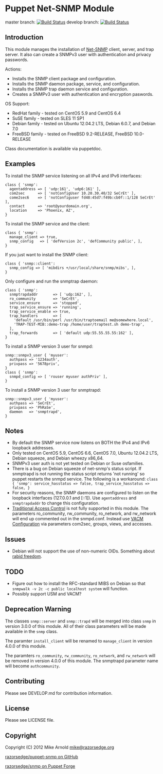 Puppet Net-SNMP Module
======================

master branch: [![Build Status](https://secure.travis-ci.org/razorsedge/puppet-snmp.png?branch=master)](http://travis-ci.org/razorsedge/puppet-snmp)
develop branch: [![Build Status](https://secure.travis-ci.org/razorsedge/puppet-snmp.png?branch=develop)](http://travis-ci.org/razorsedge/puppet-snmp)

Introduction
------------

This module manages the installation of [Net-SNMP](http://www.net-snmp.org/)
client, server, and trap server.  It also can create a SNMPv3 user with
authentication and privacy passwords.

Actions:

* Installs the SNMP client package and configuration.
* Installs the SNMP daemon package, service, and configuration.
* Installs the SNMP trap daemon service and configuration.
* Creates a SNMPv3 user with authentication and encryption paswords.

OS Support:

* RedHat family  - tested on CentOS 5.9 and CentOS 6.4
* SuSE family    - tested on SLES 11 SP1
* Debian family  - tested on Ubuntu 12.04.2 LTS, Debian 6.0.7, and Debian 7.0
* FreeBSD family - tested on FreeBSD 9.2-RELEASE, FreeBSD 10.0-RELEASE

Class documentation is available via puppetdoc.

Examples
--------

To install the SNMP service listening on all IPv4 and IPv6 interfaces:

```puppet
class { 'snmp':
  agentaddress => [ 'udp:161', 'udp6:161' ],
  com2sec      => [ 'notConfigUser 10.20.30.40/32 SeCrEt' ],
  come2sec6    => [ 'notConfiguser fd48:45d7:f49b:cb0f::1/128 SeCrEt' ],
  contact      => 'root@yourdomain.org',
  location     => 'Phoenix, AZ',
}
```

To install the SNMP service and the client:

```puppet
class { 'snmp':
  manage_client => true,
  snmp_config   => [ 'defVersion 2c', 'defCommunity public', ],
}
```

If you just want to install the SNMP client:

```puppet
class { 'snmp::client':
  snmp_config => [ 'mibdirs +/usr/local/share/snmp/mibs', ],
}
```

Only configure and run the snmptrap daemon:

```puppet
class { 'snmp':
  snmptrapdaddr       => [ 'udp:162', ],
  ro_community        => 'SeCrEt',
  service_ensure      => 'stopped',
  trap_service_ensure => 'running',
  trap_service_enable => true,
  trap_handlers       => [
    'default /usr/bin/perl /usr/bin/traptoemail me@somewhere.local',
    'TRAP-TEST-MIB::demo-trap /home/user/traptest.sh demo-trap',
  ],
  trap_forwards       => [ 'default udp:55.55.55.55:162' ],
}
```

To install a SNMP version 3 user for snmpd:

```puppet
snmp::snmpv3_user { 'myuser':
  authpass => '1234auth',
  privpass => '5678priv',
}
class { 'snmp':
  snmpd_config => [ 'rouser myuser authPriv' ],
}
```

To install a SNMP version 3 user for snmptrapd:

```puppet
snmp::snmpv3_user { 'myuser':
  authpass => 'SeCrEt',
  privpass => 'PhRaSe',
  daemon   => 'snmptrapd',
}
```

Notes
-----

* By default the SNMP service now listens on BOTH the IPv4 and IPv6 loopback
  addresses.
* Only tested on CentOS 5.9, CentOS 6.6, CentOS 7.0, Ubuntu 12.04.2 LTS, Debian
  squeeze, and Debian wheezy x86_64.
* SNMPv3 user auth is not yet tested on Debian or Suse osfamilies.
* There is a bug on Debian squeeze of net-snmp's status script. If snmptrapd is
  not running the status script returns 'not running' so puppet restarts the
  snmpd service. The following is a workaround: `class { 'snmp':
  service_hasstatus => false, trap_service_hasstatus => false, }`
* For security reasons, the SNMP daemons are configured to listen on the loopback
  interfaces (127.0.0.1 and [::1]).  Use `agentaddress` and `snmptrapdaddr` to change this
  configuration.
* [Traditional Access
  Control](http://www.net-snmp.org/docs/man/snmpd.conf.html#lbAK) is not fully
  supported in this module.  The parameters ro_community, rw_community,
  ro_network, and rw_network will end up commented out in the snmpd.conf.
  Instead use [VACM
  Configuration](http://www.net-snmp.org/docs/man/snmpd.conf.html#lbAL) via
  parameters com2sec, groups, views, and accesses.

Issues
------

* Debian will not support the use of non-numeric OIDs.  Something about [rabid
  freedom](http://bugs.debian.org/cgi-bin/bugreport.cgi?bug=561578).

TODO
----

* Figure out how to install the RFC-standard MIBS on Debian so that `snmpwalk
  -v 2c -c public localhost system` will function.
* Possibly support USM and VACM?

Deprecation Warning
-------------------

The classes `snmp::server` and `snmp::trapd` will be merged into class `snmp` in
version 3.0.0 of this module.  All of their class parameters will be made
available in the `snmp` class.

The paramter `install_client` will be renamed to `manage_client` in version
4.0.0 of this module.

The paramters `ro_community`, `rw_community`, `ro_network`, and `rw_network`
will be removed in version 4.0.0 of this module.  The snmptrapd parameter name
will become `authcommunity`.

Contributing
------------

Please see DEVELOP.md for contribution information.

License
-------

Please see LICENSE file.

Copyright
---------

Copyright (C) 2012 Mike Arnold <mike@razorsedge.org>

[razorsedge/puppet-snmp on GitHub](https://github.com/razorsedge/puppet-snmp)

[razorsedge/snmp on Puppet Forge](http://forge.puppetlabs.com/razorsedge/snmp)

